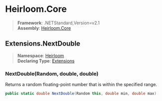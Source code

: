 # Heirloom.Core

> **Framework**: .NETStandard,Version=v2.1  
> **Assembly**: [Heirloom.Core][0]  

## Extensions.NextDouble

> **Namespace**: [Heirloom][0]  
> **Declaring Type**: [Extensions][1]  

### NextDouble(Random, double, double)

Returns a random floating-point number that is within the specified range.

```cs
public static double NextDouble(Random this, double min, double max)
```

[0]: ../../../Heirloom.Core.md
[1]: ../Extensions.md
